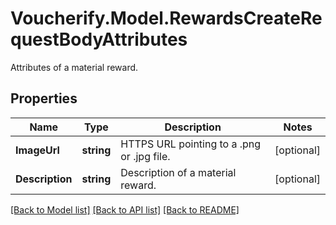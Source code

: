 # Voucherify.Model.RewardsCreateRequestBodyAttributes
Attributes of a material reward.

## Properties

Name | Type | Description | Notes
------------ | ------------- | ------------- | -------------
**ImageUrl** | **string** | HTTPS URL pointing to a .png or .jpg file. | [optional] 
**Description** | **string** | Description of a material reward. | [optional] 

[[Back to Model list]](../../README.md#documentation-for-models) [[Back to API list]](../../README.md#documentation-for-api-endpoints) [[Back to README]](../../README.md)

